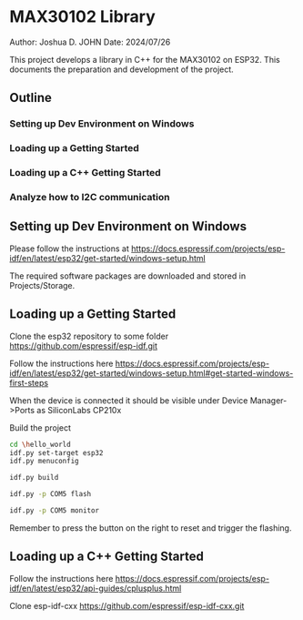 # MAX30102 Library
Author: Joshua D. JOHN
Date: 2024/07/26

This project develops a library in C++ for the MAX30102 on ESP32. This documents the preparation and development of the project.

## Outline
### Setting up Dev Environment on Windows
### Loading up a Getting Started
### Loading up a C++ Getting Started
### Analyze how to I2C communication

## Setting up Dev Environment on Windows
Please follow the instructions at 
https://docs.espressif.com/projects/esp-idf/en/latest/esp32/get-started/windows-setup.html

The required software packages are downloaded and stored in Projects/Storage.

## Loading up a Getting Started
Clone the esp32 repository to some folder
https://github.com/espressif/esp-idf.git

Follow the instructions here 
https://docs.espressif.com/projects/esp-idf/en/latest/esp32/get-started/windows-setup.html#get-started-windows-first-steps

When the device is connected it should be visible under Device Manager->Ports as SiliconLabs CP210x

Build the project
``` sh
cd \hello_world
idf.py set-target esp32
idf.py menuconfig

idf.py build

idf.py -p COM5 flash

idf.py -p COM5 monitor
```
Remember to press the button on the right to reset and trigger the flashing.

## Loading up a C++ Getting Started
Follow the instructions here 
https://docs.espressif.com/projects/esp-idf/en/latest/esp32/api-guides/cplusplus.html

Clone esp-idf-cxx 
https://github.com/espressif/esp-idf-cxx.git









